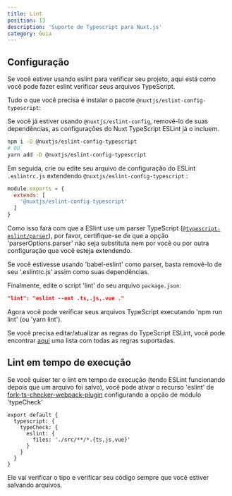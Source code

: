 ```yaml
---
title: Lint
position: 13
description: 'Suporte de Typescript para Nuxt.js'
category: Guia
---
```


## Configuração

Se você estiver usando eslint para verificar seu projeto, aqui está como você pode fazer eslint verificar seus arquivos TypeScript.

Tudo o que você precisa é instalar o pacote `@nuxtjs/eslint-config-typescript`:

<alert type="info">

Se você já estiver usando `@nuxtjs/eslint-config`, removê-lo de suas dependências, as configurações do Nuxt TypeScript ESLint já o incluem.

</alert>

```sh
npm i -D @nuxtjs/eslint-config-typescript
# OU
yarn add -D @nuxtjs/eslint-config-typescript
```

Em seguida, crie ou edite seu arquivo de configuração do ESLint `.eslintrc.js` extendendo `@nuxtjs/eslint-config-typescript` :
```js
module.exports = {
  extends: [
    '@nuxtjs/eslint-config-typescript'
  ]
}
```
<alert type="warning">
 
Como isso fará com que a ESlint use um parser TypeScript ([`@typescript-eslint/parser`](https://github.com/typescript-eslint/typescript-eslint/tree/master/packages/parser)), por favor, certifique-se de que a opção 'parserOptions.parser' não seja substituta nem por você ou por outra configuração que você esteja extendendo.

Se você estivesse usando 'babel-eslint' como parser, basta removê-lo de seu '.eslintrc.js' assim como suas dependências.

</alert>

Finalmente, edite o script 'lint' do seu arquivo `package.json`:

```json
"lint": "eslint --ext .ts,.js,.vue ."
```

</div>

Agora você pode verificar seus arquivos TypeScript executando 'npm run lint' (ou 'yarn lint').

<alert type="info">

Se você precisa editar/atualizar as regras do TypeScript ESLint, você pode encontrar [aqui](https://github.com/typescript-eslint/typescript-eslint/tree/master/packages/eslint-plugin#supported-rules) uma lista com todas as regras suportadas.

</alert>

## Lint em tempo de execução

Se você quiser ter o lint em tempo de execução (tendo ESLint funcionando depois que um arquivo foi salvo), você pode ativar o recurso 'eslint' de [fork-ts-checker-webpack-plugin](https://github.com/TypeStrong/fork-ts-checker-webpack-plugin) configurando a opção de módulo 'typeCheck'

```ts{}[nuxt.config.js]
export default {
  typescript: {
    typeCheck: {
      eslint: {
        files: './src/**/*.{ts,js,vue}'
      }
    }
  }
}
```

Ele vai verificar o tipo e verificar seu código sempre que você estiver salvando arquivos.
